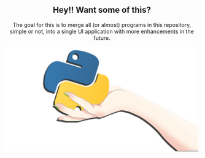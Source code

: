 <h2 align="center"> Hey!! Want some of this?</h2>
<p align="center"> The goal for this is to merge all (or almost) programs in this repository, simple or not, into a single UI application with more enhancements in the future. </p>
<img src="https://github.com/AkkoS2/Studies/blob/main/pics/snakes.png?raw=true">
